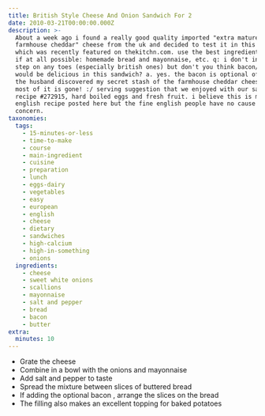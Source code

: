 ```yaml
---
title: British Style Cheese And Onion Sandwich For 2
date: 2010-03-21T00:00:00.000Z
description: >-
  About a week ago i found a really good quality imported "extra mature
  farmhouse cheddar" cheese from the uk and decided to test it in this recipe
  which was recently featured on thekitchn.com. use the best ingredients you can
  if at all possible: homemade bread and mayonnaise, etc. q: i don't intend to
  step on any toes (especially british ones) but don't you think bacon/rashers
  would be delicious in this sandwich? a. yes. the bacon is optional of course.
  the husband discovered my secret stash of the farmhouse cheddar cheese and now
  most of it is gone! :/ serving suggestion that we enjoyed with our sandwiches:
  recipe #272915, hard boiled eggs and fresh fruit. i believe this is my first
  english recipe posted here but the fine english people have no cause for
  concern.
taxonomies:
  tags:
    - 15-minutes-or-less
    - time-to-make
    - course
    - main-ingredient
    - cuisine
    - preparation
    - lunch
    - eggs-dairy
    - vegetables
    - easy
    - european
    - english
    - cheese
    - dietary
    - sandwiches
    - high-calcium
    - high-in-something
    - onions
  ingredients:
    - cheese
    - sweet white onions
    - scallions
    - mayonnaise
    - salt and pepper
    - bread
    - bacon
    - butter
extra:
  minutes: 10
---
```

 - Grate the cheese
 - Combine in a bowl with the onions and mayonnaise
 - Add salt and pepper to taste
 - Spread the mixture between slices of buttered bread
 - If adding the optional bacon , arrange the slices on the bread
 - The filling also makes an excellent topping for baked potatoes
